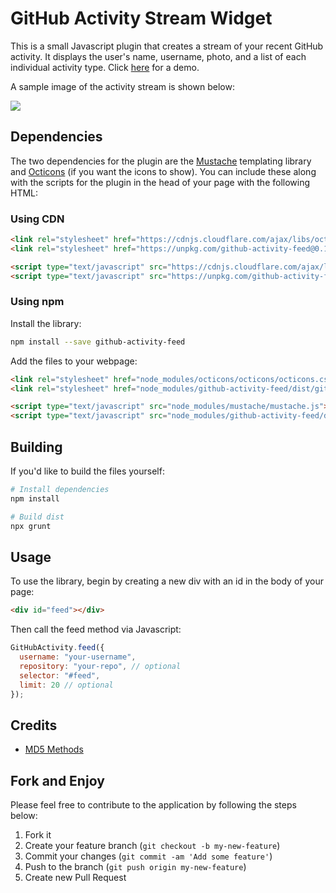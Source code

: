 # GitHub Activity Stream Widget

This is a small Javascript plugin that creates a stream of your recent GitHub activity. It displays the user's name, username, photo, and a list of each individual activity type. Click [here](https://caseyscarborough.github.io/github-activity) for a demo.

A sample image of the activity stream is shown below:

![](https://raw.githubusercontent.com/caseyscarborough/github-activity/gh-pages/images/matz.png)

## Dependencies

The two dependencies for the plugin are the [Mustache](https://github.com/janl/mustache.js/) templating library and [Octicons](https://octicons.github.com/) (if you want the icons to show). You can include these along with the scripts for the plugin in the head of your page with the following HTML:

### Using CDN

```html
<link rel="stylesheet" href="https://cdnjs.cloudflare.com/ajax/libs/octicons/2.0.2/octicons.min.css">
<link rel="stylesheet" href="https://unpkg.com/github-activity-feed@0.1.7/dist/github-activity.min.css">

<script type="text/javascript" src="https://cdnjs.cloudflare.com/ajax/libs/mustache.js/0.7.2/mustache.min.js"></script>
<script type="text/javascript" src="https://unpkg.com/github-activity-feed@0.1.7/dist/github-activity.min.js"></script>
```

### Using npm

Install the library:

```bash
npm install --save github-activity-feed
```

Add the files to your webpage:

```html
<link rel="stylesheet" href="node_modules/octicons/octicons/octicons.css">
<link rel="stylesheet" href="node_modules/github-activity-feed/dist/github-activity.min.css">

<script type="text/javascript" src="node_modules/mustache/mustache.js"></script>
<script type="text/javascript" src="node_modules/github-activity-feed/dist/github-activity.min.js"></script>
```

## Building

If you'd like to build the files yourself:

```bash
# Install dependencies
npm install

# Build dist
npx grunt
```

## Usage

To use the library, begin by creating a new div with an id in the body of your page:

```html
<div id="feed"></div>
```

Then call the feed method via Javascript:

```js
GitHubActivity.feed({
  username: "your-username",
  repository: "your-repo", // optional
  selector: "#feed",
  limit: 20 // optional
});
```

## Credits

* [MD5 Methods](http://www.myersdaily.org/joseph/javascript/md5-text.html)

## Fork and Enjoy

Please feel free to contribute to the application by following the steps below:

1. Fork it
2. Create your feature branch (`git checkout -b my-new-feature`)
3. Commit your changes (`git commit -am 'Add some feature'`)
4. Push to the branch (`git push origin my-new-feature`)
5. Create new Pull Request
